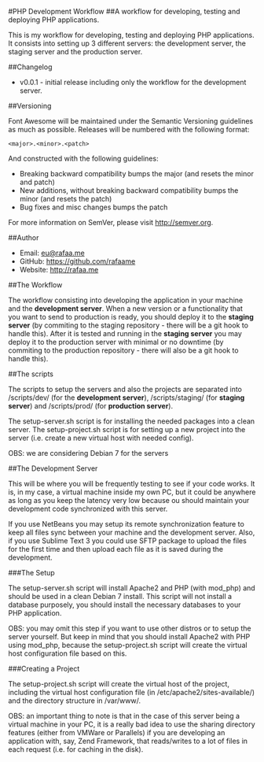 #PHP Development Workflow
##A workflow for developing, testing and deploying PHP applications.

This is my workflow for developing, testing and deploying PHP applications. It consists into setting up 3 different servers: the development server, the staging server and the production server.

##Changelog
- v0.0.1 - initial release including only the workflow for the development server.

##Versioning

Font Awesome will be maintained under the Semantic Versioning guidelines as much as possible. Releases will be numbered with the following format:

`<major>.<minor>.<patch>`

And constructed with the following guidelines:

* Breaking backward compatibility bumps the major (and resets the minor and patch)
* New additions, without breaking backward compatibility bumps the minor (and resets the patch)
* Bug fixes and misc changes bumps the patch

For more information on SemVer, please visit http://semver.org.

##Author
- Email: eu@rafaa.me
- GitHub: https://github.com/rafaame
- Website: http://rafaa.me

##The Workflow

The workflow consisting into developing the application in your machine and the **development server**. When a new version or a functionality that you want to send to production is ready, you should deploy it to the **staging server** (by commiting to the staging repository - there will be a git hook to handle this). After it is tested and running in the **staging server** you may deploy it to the production server with minimal or no downtime (by commiting to the production repository - there will also be a git hook to handle this).

##The scripts

The scripts to setup the servers and also the projects are separated into /scripts/dev/ (for the **development server**), /scripts/staging/ (for **staging server**) and /scripts/prod/ (for **production server**).

The setup-server.sh script is for installing the needed packages into a clean server. The setup-project.sh script is for setting up a new project into the server (i.e. create a new virtual host with needed config).

OBS: we are considering Debian 7 for the servers

##The Development Server

This will be where you will be frequently testing to see if your code works. It is, in my case, a virtual machine inside my own PC, but it could be anywhere as long as you keep the latency very low because ou should maintain your development code synchronized with this server.

If you use NetBeans you may setup its remote synchronization feature to keep all files sync between your machine and the development server. Also, if you use Sublime Text 3 you could use SFTP package to upload the files for the first time and then upload each file as it is saved during the development.

###The Setup

The setup-server.sh script will install Apache2 and PHP (with mod_php) and should be used in a clean Debian 7 install. This script will not install a database purposely, you should install the necessary databases to your PHP application.

OBS: you may omit this step if you want to use other distros or to setup the server yourself. But keep in mind that you should install Apache2 with PHP using mod_php, because the setup-project.sh script will create the virtual host configuration file based on this. 

###Creating a Project

The setup-project.sh script will create the virtual host of the project, including the virtual host configuration file (in /etc/apache2/sites-available/) and the directory structure in /var/www/.

OBS: an important thing to note is that in the case of this server being a virtual machine in your PC, it is a really bad idea to use the sharing directory features (either from VMWare or Parallels) if you are developing an application with, say, Zend Framework, that reads/writes to a lot of files in each request (i.e. for caching in the disk).